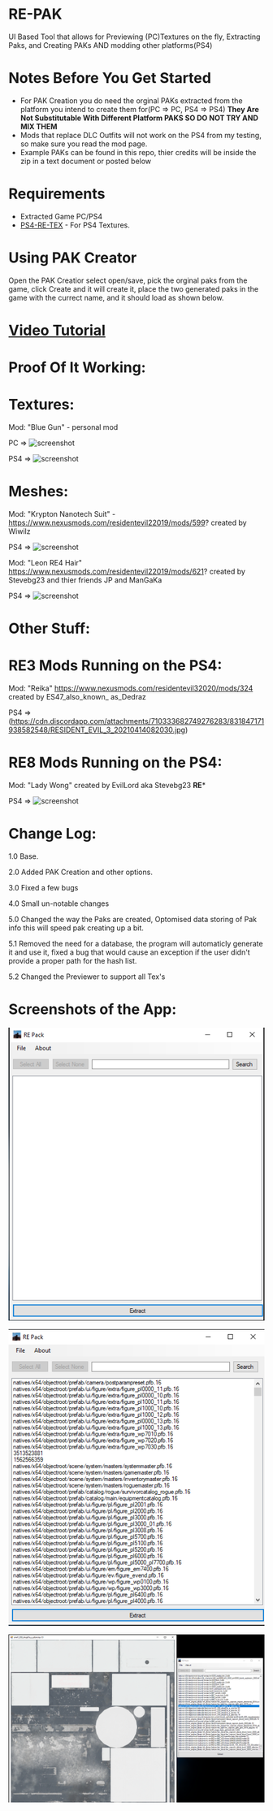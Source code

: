 # RE-PAK
UI Based Tool that allows for Previewing (PC)Textures on the fly, Extracting Paks, and Creating PAKs AND modding other platforms(PS4)

# Notes Before You Get Started
* For PAK Creation you do need the orginal PAKs extracted from the platform you intend to create them for(PC => PC, PS4 => PS4) **They Are Not Substitutable With Different Platform PAKS SO DO NOT TRY AND MIX THEM**
* Mods that replace DLC Outfits will not work on the PS4 from my testing, so make sure you read the mod page.
* Example PAKs can be found in this repo, thier credits will be inside the zip in a text document or posted below

# Requirements
* Extracted Game PC/PS4
* [PS4-RE-TEX](https://github.com/Backporter/PS4-RE-TEX) - For PS4 Textures.

# Using PAK Creator
Open the PAK Creatior select open/save, pick the orginal paks from the game, click Create and it will create it, place the two generated paks in the game with the currect name, and it should load as shown below.

# [Video Tutorial](https://youtu.be/RUMiRqHjaqg)

# Proof Of It Working:

# Textures:
Mod: "Blue Gun" - personal mod

PC => ![screenshot](https://cdn.discordapp.com/attachments/710333682749276283/820634374717833226/re2_2021_03_14_06_27_53_327.jpg)

PS4 => ![screenshot](https://cdn.discordapp.com/attachments/710333682749276283/820689648866033675/RESIDENT_EVIL_2_20210314132228.jpg)

# Meshes:
Mod: "Krypton Nanotech Suit" - https://www.nexusmods.com/residentevil22019/mods/599? created by Wiwilz

PS4 => ![screenshot](https://cdn.discordapp.com/attachments/710333682749276283/821302928899571712/RESIDENT_EVIL_2_20210316060005.jpg)

Mod: "Leon RE4 Hair" https://www.nexusmods.com/residentevil22019/mods/621? created by Stevebg23 and thier friends JP and ManGaKa 

PS4 => ![screenshot](https://cdn.discordapp.com/attachments/710333682749276283/820911804284534834/RESIDENT_EVIL_2_20210315040515.jpg)

# Other Stuff:

# RE3 Mods Running on the PS4:

Mod: "Reika" https://www.nexusmods.com/residentevil32020/mods/324 created by ES47_also_known_ as_Dedraz

PS4 => (https://cdn.discordapp.com/attachments/710333682749276283/831847171938582548/RESIDENT_EVIL_3_20210414082030.jpg)

# RE8 Mods Running on the PS4:

Mod: "Lady Wong" created by EvilLord aka Stevebg23 **RE***

PS4 => ![screenshot](https://cdn.discordapp.com/attachments/718252742358859777/922597717736296510/Resident_Evil_Village_20211220161918.jpg)

# Change Log:

1.0 Base.

2.0 Added PAK Creation and other options.

3.0 Fixed a few bugs

4.0 Small un-notable changes

5.0 Changed the way the Paks are created, Optomised data storing of Pak info this will speed pak creating up a bit.

5.1 Removed the need for a database, the program will automaticly generate it and use it, fixed a bug that would cause an exception if the user didn't provide a proper path for  the hash list.

5.2 Changed the Previewer to support all Tex's

# Screenshots of the App:

![screenshot](0.png)

![screenshot](1.png)

![screenshot](2.png)
